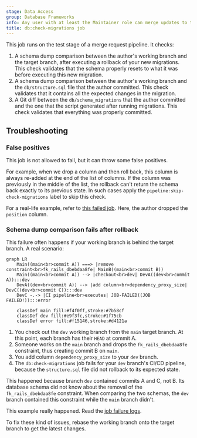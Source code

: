 ```yaml
---
stage: Data Access
group: Database Frameworks
info: Any user with at least the Maintainer role can merge updates to this content. For details, see https://docs.gitlab.com/development/development_processes/#development-guidelines-review.
title: db:check-migrations job
---
```


This job runs on the test stage of a merge request pipeline. It checks:

1. A schema dump comparison between the author's working branch and the target branch,
   after executing a rollback of your new migrations. This check validates that the
   schema properly resets to what it was before executing this new migration.
1. A schema dump comparison between the author's working branch and the `db/structure.sql`
   file that the author committed. This check validates that it contains all the expected changes
   in the migration.
1. A Git diff between the `db/schema_migrations` that the author committed and the
   one that the script generated after running migrations. This check validates that everything
   was properly committed.

## Troubleshooting

### False positives

This job is not allowed to fail, but it can throw some false positives.

For example, when we drop a column and then roll back, this column is always
re-added at the end of the list of columns. If the column was previously in
the middle of the list, the rollback can't return the schema back exactly to
its previous state. In such cases apply the `pipeline:skip-check-migrations`
label to skip this check.

For a real-life example, refer to
[this failed job](https://gitlab.com/gitlab-org/gitlab/-/jobs/2006544972#L138).
Here, the author dropped the `position` column.

### Schema dump comparison fails after rollback

This failure often happens if your working branch is behind the target branch.
A real scenario:

```mermaid
graph LR
    Main((main<br>commit A)) ===> |remove constraint<br>fk_rails_dbebdaa8fe| MainB((main<br>commit B))
    Main((main<br>commit A)) --> |checkout<br>dev| DevA((dev<br>commit A)):::dev
    DevA((dev<br>commit A)) --> |add column<br>dependency_proxy_size| DevC((dev<br>commit C)):::dev
    DevC -.-> |CI pipeline<br>executes| JOB-FAILED((JOB FAILED!)):::error

    classDef main fill:#f4f0ff,stroke:#7b58cf
    classDef dev fill:#e9f3fc,stroke:#1f75cb
    classDef error fill:#f15146,stroke:#d4121a
```

1. You check out the `dev` working branch from the `main` target branch. At this point,
   each branch has their `HEAD` at commit A.
1. Someone works on the `main` branch and drops the `fk_rails_dbebdaa8fe` constraint,
   thus creating commit B on `main`.
1. You add column `dependency_proxy_size` to your `dev` branch.
1. The `db:check-migrations` job fails for your `dev` branch's CI/CD pipeline, because
   the `structure.sql` file did not rollback to its expected state.

This happened because branch `dev` contained commits A and C, not B. Its database schema
did not know about the removal of the `fk_rails_dbebdaa8fe` constraint. When comparing the two
schemas, the `dev` branch contained this constraint while the `main` branch didn't.

This example really happened. Read the [job failure logs](https://gitlab.com/gitlab-org/gitlab/-/jobs/1992050890).

To fix these kind of issues, rebase the working branch onto the target branch to get the latest changes.

